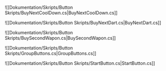 ![[Dokumentation/Skripts/Button Skripts/BuyNextCoolDown.cs|BuyNextCoolDown.cs]]

![[Dokumentation/Skripts/Button Skripts/BuyNextDart.cs|BuyNextDart.cs]]

![[Dokumentation/Skripts/Button Skripts/BuySecondWapon.cs|BuySecondWapon.cs]]

![[Dokumentation/Skripts/Button Skripts/GroupButtons.cs|GroupButtons.cs]]

![[Dokumentation/Skripts/Button Skripts/StartButton.cs|StartButton.cs]]

